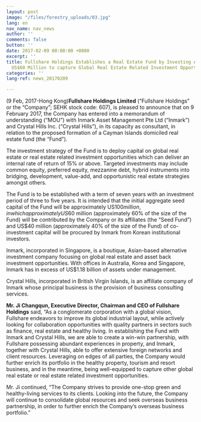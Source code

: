 ```yaml
---
layout: post
image: "/files/forestry_uploads/03.jpg"
lang: en
nav_name: nav_news
author: ''
comments: false
button: ''
date: 2017-02-09 00:00:00 +0800
excerpt: ''
title: Fullshare Holdings Establishes a Real Estate Fund by Investing Approximatly
  US$60 Million to capture Global Real Estate Related Investment Opportunities
categories: ''
lang-ref: news_20170209

---
```

(9 Feb, 2017-Hong Kong)**Fullshare Holdings Limited** (“Fullshare Holdings” or the “Company”; SEHK stock code: 607), is pleased to announce that on 9 February 2017, the Company has entered into a memorandum of understanding (“MOU”) with Inmark Asset Management Pte Ltd (“Inmark”) and Crystal Hills Inc. (“Crystal Hills”), in its capacity as consultant, in relation to the proposed formation of a Cayman Islands domiciled real estate fund (the “Fund”).

The investment strategy of the Fund is to deploy capital on global real estate or real estate related investment opportunities which can deliver an internal rate of return of 15% or above. Targeted investments may include common equity, preferred equity, mezzanine debt, hybrid instruments into bridging, development, value-add, and opportunistic real estate strategies amongst others.

The Fund is to be established with a term of seven years with an investment period of three to five years. It is intended that the initial aggregate seed capital of the Fund will be approximately US$100 million, in which approximately US$60 million (approximately 60% of the size of the Fund) will be contributed by the Company or its affiliates (the “Seed Fund”) and US$40 million (approximately 40% of the size of the Fund) of co-investment capital will be procured by Inmark from Korean institutional investors.

Inmark, incorporated in Singapore, is a boutique, Asian-based alternative investment company focusing on global real estate and asset back investment opportunities. With offices in Australia, Korea and Singapore, Inmark has in excess of US$1.18 billion of assets under management.

Crystal Hills, incorporated in British Virgin Islands, is an affiliate company of Inmark whose principal business is the provision of business consulting services.

**Mr. Ji Changqun, Executive Director, Chairman and CEO of Fullshare Holdings** said, “As a conglomerate corporation with a global vision, Fullshare endeavors to improve its global industrial layout, while actively looking for collaboration opportunities with quality partners in sectors such as finance, real estate and healthy living. In establishing the Fund with Inmark and Crystal Hills, we are able to create a win-win partnership, with Fullshare possessing abundant experiences in property, and Inmark, together with Crystal Hills, able to offer extensive foreign networks and client resources. Leveraging on edges of all parties, the Company would further enrich its portfolio in the healthy property, tourism and resort business, and in the meantime, being well-equipped to capture other global real estate or real estate related investment opportunities.

Mr. Ji continued, “The Company strives to provide one-stop green and healthy-living services to its clients. Looking into the future, the Company will continue to consolidate global resources and seek overseas business partnership, in order to further enrich the Company’s overseas business portfolio.”